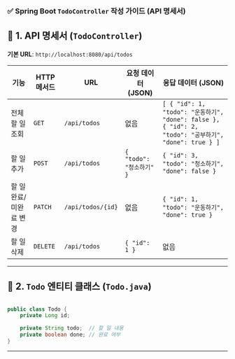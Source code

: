 ### ✅ **Spring Boot `TodoController` 작성 가이드 (API 명세서)**  

## 📌 **1. API 명세서 (`TodoController`)**
**기본 URL**: `http://localhost:8080/api/todos`  

| 기능        | HTTP 메서드 | URL                     | 요청 데이터 (JSON) | 응답 데이터 (JSON) |
|------------|------------|-------------------------|--------------------|--------------------|
| 전체 할 일 조회 | `GET`     | `/api/todos`           | 없음 | `[ { "id": 1, "todo": "운동하기", "done": false }, { "id": 2, "todo": "공부하기", "done": true } ]` |
| 할 일 추가  | `POST`    | `/api/todos`           | `{ "todo": "청소하기" }` | `{ "id": 3, "todo": "청소하기", "done": false }` |
| 할 일 완료/미완료 변경 | `PATCH`  | `/api/todos/{id}` | 없음 | `{ "id": 1, "todo": "운동하기", "done": true }` |
| 할 일 삭제  | `DELETE`  | `/api/todos`           | `{ "id": 1 }` | 없음 |

---

## 📌 **2. `Todo` 엔티티 클래스 (`Todo.java`)**
```java

public class Todo {   
    private Long id;

    private String todo;  // 할 일 내용
    private boolean done; // 완료 여부
}
```

---